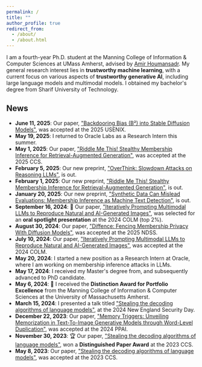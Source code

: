 ```yaml
---
permalink: /
title: ""
author_profile: true
redirect_from: 
  - /about/
  - /about.html
---
```


I am a fourth-year Ph.D. student at the Manning College of Information & Computer Sciences at UMass Amherst, advised by [Amir Houmansadr](https://people.cs.umass.edu/~amir/). My general research interest lies in **trustworthy machine learning**, with a current focus on various aspects of **trustworthy generative AI**, including large language models and multimodal models. I obtained my bachelor's degree from Sharif University of Technology.


## News
- **June 11, 2025**: Our paper, ["Backdooring Bias (B²) into Stable Diffusion Models"](https://arxiv.org/pdf/2406.15213), was accepted at the 2025 USENIX.
- **May 19, 2025**: I returned to Oracle Labs as a Research Intern this summer.
- **May 1, 2025**: Our paper, ["Riddle Me This! Stealthy Membership Inference for Retrieval-Augmented Generation"](https://arxiv.org/pdf/2502.00306), was accepted at the 2025 CCS.
- **February 5, 2025**: Our new preprint, ["OverThink: Slowdown Attacks on Reasoning LLMs"](https://arxiv.org/pdf/2502.02542), is out.
- **February 1, 2025**: Our new preprint, ["Riddle Me This! Stealthy Membership Inference for Retrieval-Augmented Generation"](https://arxiv.org/pdf/2502.00306), is out.
- **January 20, 2025**: Our new preprint, ["Synthetic Data Can Mislead Evaluations: Membership Inference as Machine Text Detection"](https://arxiv.org/pdf/2501.11786), is out.
- **September 16, 2024**: 🔦 Our paper, ["Iteratively Prompting Multimodal LLMs to Reproduce Natural and AI-Generated Images"](https://openreview.net/pdf?id=SwUsFTtM9h), was selected for an **oral spotlight presentation** at the 2024 COLM (top 2%).
- **August 30, 2024**: Our paper, ["Diffence: Fencing Membership Privacy With Diffusion Models"](https://arxiv.org/pdf/2312.04692), was accepted at the 2025 NDSS.
- **July 10, 2024**: Our paper, ["Iteratively Prompting Multimodal LLMs to Reproduce Natural and AI-Generated Images"](https://openreview.net/pdf?id=SwUsFTtM9h), was accepted at the 2024 COLM.
- **May 20, 2024**: I started a new position as a Research Intern at Oracle, where I am working on membership inference attacks in LLMs.
- **May 17, 2024**: I received my Master's degree from, and subsequently advanced to PhD candidate.
- **May 6, 2024**: 🌟 I received the **Distinction Award for Portfolio Excellence** from the Manning College of Information & Computer Sciences at the University of Massachusetts Amherst.
- **March 15, 2024**: I presented a talk titled ["Stealing the decoding algorithms of language models"](https://dl.acm.org/doi/pdf/10.1145/3576915.3616652), at the 2024 New England Security Day.
- **December 22, 2023**: Our paper, ["Memory Triggers: Unveiling Memorization in Text-To-Image Generative Models through Word-Level Duplication"](https://arxiv.org/pdf/2312.03692), was accepted at the 2024 PPAI.
- **November 30, 2023**: 🏆 Our paper, ["Stealing the decoding algorithms of language models"](https://dl.acm.org/doi/pdf/10.1145/3576915.3616652), won a **Distinguished Paper Award** at the 2023 CCS.
- **May 8, 2023**: Our paper, ["Stealing the decoding algorithms of language models"](https://dl.acm.org/doi/pdf/10.1145/3576915.3616652), was accepted at the 2023 CCS.

